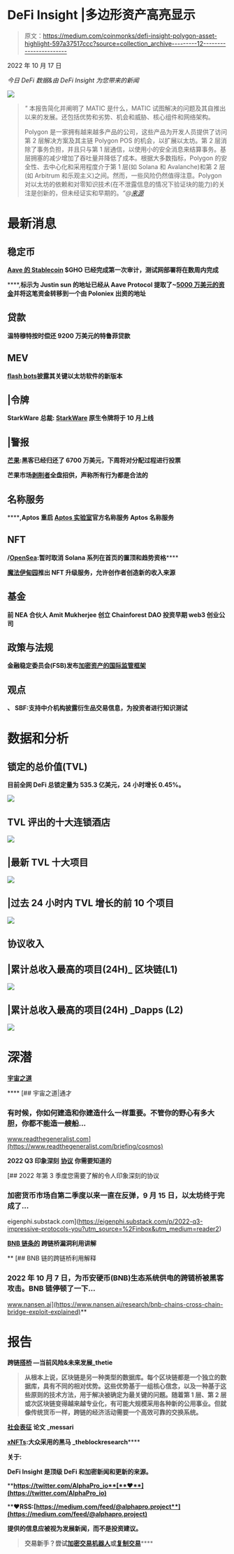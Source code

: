 # DeFi Insight |多边形资产高亮显示

> 原文：<https://medium.com/coinmonks/defi-insight-polygon-asset-highlight-597a37517ccc?source=collection_archive---------12----------------------->

2022 年 10 月 17 日

*今日 DeFi 数据&由 DeFi Insight 为您带来的新闻*

![](img/f8f12dd72c35a331ee7052035c1185ec.png)

> *"* 本报告简化并阐明了 MATIC 是什么，MATIC 试图解决的问题及其自推出以来的发展。还包括优势和劣势、机会和威胁、核心组件和网络架构。
> 
> Polygon 是一家拥有越来越多产品的公司，这些产品为开发人员提供了访问第 2 层解决方案及其主链 Polygon POS 的机会，以扩展以太坊。第 2 层消除了事务负担，并且只与第 1 层通信，以使用小的安全消息来结算事务。基层拥塞的减少增加了吞吐量并降低了成本。根据大多数指标，Polygon 的安全性、去中心化和采用程度介于第 1 层(如 Solana 和 Avalanche)和第 2 层(如 Arbitrum 和乐观主义)之间。然而，一些风险仍然值得注意。Polygon 对以太坊的依赖和对零知识技术(在不泄露信息的情况下验证块的能力)的关注是创新的，但未经证实和早期的。*“@*[*来源*](https://coinshares.com/research/polygon-asset-highlight)

# 最新消息

## 稳定币

**[Aave 的 Stablecoin](https://twitter.com/AaveAave/status/1580934907010113537) $GHO 已经完成第一次审计，测试网部署将在数周内完成**

****,**标示为 Justin sun 的地址已经从 Aave Protocol 提取了~[5000 万美元的资金](https://twitter.com/PeckShieldAlert/status/1581916472187580418)并将这笔资金转移到一个由 Poloniex 出资的地址**

## **贷款**

**温特穆特按时偿还 9200 万美元的特鲁菲贷款**

## **MEV**

****[**flash bots**](https://www.coindesk.com/tech/2022/10/14/flashbots-reveals-new-version-of-its-key-ethereum-software/)**披露其关键以太坊软件的新版本******

## ******|令牌******

******StarkWare 总裁: [StarkWare](https://decrypt.co/111857/ethereum-merge-sets-precedent-further-change-starkware-president-ben-sasson) 原生令牌将于 10 月上线******

## ******|警报******

********[芒果](https://twitter.com/mangomarkets/status/1581351554040201217?s=20):黑客已经归还了 6700 万美元，下周将对分配过程进行投票********

********芒果市场[剥削者](https://www.theblock.co/post/177424/mango-markets-exploiter-comes-clean-claims-all-actions-were-legal)全盘招供，声称所有行为都是合法的********

## ******名称服务******

********,**Aptos 重启 [Aptos 实验室](https://twitter.com/AptosLabs/status/1581075945577803777?s=20)官方名称服务 Aptos 名称服务******

## ****NFT****

******/**[**OpenSea**](https://twitter.com/opensea/status/1581474813050179586)**:暂时取消 Solana 系列在首页的置顶和趋势资格******

********[魔法伊甸园](https://twitter.com/MagicEden/status/1581773064378863617)推出 NFT 升级服务，允许创作者创造新的收入来源********

## ******基金******

******前 NEA 合伙人 Amit Mukherjee 创立 Chainforest DAO 投资早期 web3 创业公司******

## ******政策与法规******

********金融稳定委员会(FSB)发布[加密资产的国际监管框架](https://www.fsb.org/wp-content/uploads/P111022-2.pdf)********

## ******观点******

********、** SBF:支持中介机构披露衍生品交易信息，为投资者进行知识测试******

# ****数据和分析****

## ****锁定的总价值(TVL)****

****目前全网 DeFi 总锁定量为 535.3 亿美元，24 小时增长 0.45%。****

****![](img/9ed2324c3a9f36d9aa2db9c41c2d2b4f.png)****

## ****TVL 评出的十大连锁酒店****

****![](img/b0993dbd210964e4f95d76a76ecce707.png)****

## ****|最新 TVL 十大项目****

****![](img/4b710fede3df734463c6eff70f6dd803.png)****

## ****|过去 24 小时内 TVL 增长的前 10 个项目****

****![](img/0329e45f79ff8fb4dfa9bf6b9d12b7f0.png)****

## ****协议收入****

## ****|累计总收入最高的项目(24H)_ 区块链(L1)****

****![](img/a437cfd5c3d3740c7b7b1121e32d8e66.png)****

## ****|累计总收入最高的项目(24H) _Dapps (L2)****

****![](img/dcd924962bf3c9f21ce2033ae2d28d59.png)****

# ****深潜****

******[**宇宙之道**](https://www.readthegeneralist.com/briefing/cosmos)******

****[](https://www.readthegeneralist.com/briefing/cosmos) [## 宇宙之道|通才

### 有时候，你如何建造和你建造什么一样重要。不管你的野心有多大胆，你都不能造一艘船…

www.readthegeneralist.com](https://www.readthegeneralist.com/briefing/cosmos) 

**2022 Q3 印象深刻** [**协议**](https://eigenphi.substack.com/p/2022-q3-impressive-protocols-you?utm_source=%2Finbox&utm_medium=reader2) **你需要知道的**

[](https://eigenphi.substack.com/p/2022-q3-impressive-protocols-you?utm_source=%2Finbox&utm_medium=reader2) [## 2022 年第 3 季度您需要了解的令人印象深刻的协议

### 加密货币市场自第二季度以来一直在反弹，9 月 15 日，以太坊终于完成了…

eigenphi.substack.com](https://eigenphi.substack.com/p/2022-q3-impressive-protocols-you?utm_source=%2Finbox&utm_medium=reader2) 

**[**BNB 链条的**](https://www.nansen.ai/research/bnb-chains-cross-chain-bridge-exploit-explained) **跨链桥漏洞利用讲解****

**[](https://www.nansen.ai/research/bnb-chains-cross-chain-bridge-exploit-explained) [## BNB 链的跨链桥利用解释

### 2022 年 10 月 7 日，为币安硬币(BNB)生态系统供电的跨链桥被黑客攻击。BNB 链停顿了一下…

www.nansen.ai](https://www.nansen.ai/research/bnb-chains-cross-chain-bridge-exploit-explained)** 

# **报告**

****跨链[搭桥](https://research.thetie.io/cross-chain-bridging-current-risks-and-future-development/) —当前风险&未来发展_thetie****

> ****从根本上说，区块链是另一种类型的数据库。每个区块链都是一个独立的数据库，具有不同的相对优势。这些优势基于一组核心信念，以及一种基于这些原则的技术方法，用于解决被确定为最关键的问题。随着第 1 层、第 2 层或次区块链变得越来越专业化，有可能大规模采用各种新的公用事业。但就像传统货币一样，跨链的经济活动需要一个高效可靠的交换系统。****

******[**社会表征**](https://messari.io/report/the-social-token-thesis) **论文** _messari******

******[**xNFTs**](https://www.theblockresearch.com/xnfts-the-dark-horse-of-mass-adoption-177286)**:大众采用的黑马** _theblockresearch******

******关于:******

****DeFi Insight 是顶级 DeFi 和加密新闻和更新的来源。****

******https://twitter.com/AlphaPro_io**[**❤**](https://twitter.com/AlphaPro_io)****

******❤RSS:**[**https://medium.com/feed/@alphapro.project**](https://medium.com/feed/@alphapro.project)****

****提供的信息应被视为发展新闻，而不是投资建议。****

> ****交易新手？尝试[加密交易机器人](/coinmonks/crypto-trading-bot-c2ffce8acb2a)或[复制交易](/coinmonks/top-10-crypto-copy-trading-platforms-for-beginners-d0c37c7d698c)********